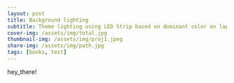 ```yaml
---
layout: post
title: Background lighting
subtitle: Theme lighting using LED Strip based on dominant color on laptop screen using python and Arduino.
cover-img: /assets/img/total.jpg
thumbnail-img: /assets/img/proj1.jpeg
share-img: /assets/img/path.jpg
tags: [books, test]
---
```

hey_there!
